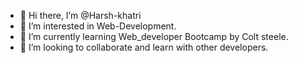 - 👋 Hi there, I’m @Harsh-khatri
- 👀 I’m interested in Web-Development.
- 🌱 I’m currently learning Web_developer Bootcamp by Colt steele.
- 💞️ I’m looking to collaborate and learn with other developers.


<!---
Harsh-khatri/Harsh-khatri is a ✨ special ✨ repository because its `README.md` (this file) appears on your GitHub profile.
You can click the Preview link to take a look at your changes.
--->
